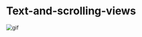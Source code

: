 # Text-and-scrolling-views
![gif](https://user-images.githubusercontent.com/50353804/161394747-0624b646-4b51-4e03-a0e6-6bee390226f5.gif)
